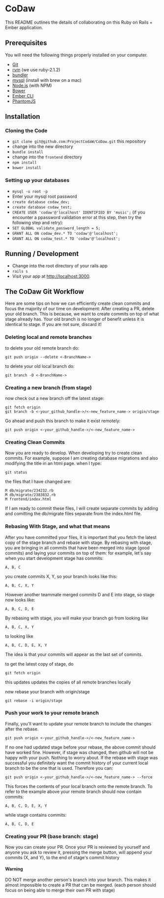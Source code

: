 # CoDaw

This README outlines the details of collaborating on this Ruby on Rails + Ember application.

## Prerequisites

You will need the following things properly installed on your computer.

* [Git](http://git-scm.com/)
* [rvm](https://rvm.io/) (we use ruby-2.1.2)
* [bundler](http://bundler.io/)
* [mysql](https://www.mysql.com/) (install with brew on a mac)
* [Node.js](http://nodejs.org/) (with NPM)
* [Bower](http://bower.io/)
* [Ember CLI](http://www.ember-cli.com/)
* [PhantomJS](http://phantomjs.org/)

## Installation

### Cloning the Code

* `git clone git@github.com:ProjectCodaW/CoDaw.git` this repository
* change into the new directory
* `bundle install`
* change into the `frontend` directory
* `npm install`
* `bower install`

### Setting up your databases

* `mysql -u root -p`
* Enter your mysql root password
* `create database codaw_dev;`
* `create database codaw_test;`
* `CREATE USER 'codaw'@'localhost' IDENTIFIED BY 'music';` (if you encounter a ppassword validation error at this step, then try the following step and retry):
* `SET GLOBAL validate_password_length = 5;`
* `GRANT ALL ON codaw_dev.* TO 'codaw'@'localhost';`
* `GRANT ALL ON codaw_test.* TO 'codaw'@'localhost';`



## Running / Development

* Change into the root directory of your rails app
* `rails s`
* Visit your app at [http://localhost:3000](http://localhost:3000).

## The CoDaw Git Workflow

Here are some tips on how we can efficiently create clean commits and focus the majority of our time on development:
After creating a PR, delete your old branch. This is because, we want to create commits on top of what stage already has. Your old branch is no longer of benefit unless it is identical to stage. If you are not sure, discard it!

### Deleting local and remote branches
to delete your old remote branch do:
```
git push origin --delete <-BranchName->
```
to delete your old local branch do:
```
git branch -D <-BranchName->
```
### Creating a new branch (from stage)
now check out a new branch off the latest stage:
```
git fetch origin
git branch -b <-your_github_handle->/<-new_feature_name-> origin/stage
```
Go ahead and push this branch to make it exist remotely:
```
git push origin <-your_github_handle->/<-new_feature_name->
```
### Creating Clean Commits
Now you are ready to develop. When developing try to create clean commits. For example, suppose I am creating database migrations and also modifying the title in an html page. when I type:
```
git status
```
the files that I have changed are:
```
M db/migrate/234232.rb
M db/migrate/2383832.rb
M frontend/index.html
```

If I am ready to commit these files, I will create separate commits by adding and comitting the db/migrate files separate from the index.html file.

### Rebasing With Stage, and what that means
After you have committed your files, it is important that you fetch the latest copy of the stage branch and rebase with stage. By rebasing with stage, you are bringing in all commits that have been merged into stage (good commits) and laying your commits on top of them:
for example,
let's say when you start development stage has commits:
```
A, B, C
```
you create commits X, Y, so your branch looks like this:
```
A, B, C, X, Y
```
However another teammate merged commits D and E into stage, so stage now looks like:
```
A, B, C, D, E
```
By rebasing with stage, you will make your branch go from looking like
```
A, B, C, X, Y 
```
to looking like 
```
A, B, C, D, E, X, Y
```
The idea is that your commits will appear as the last set of commits.

to get the latest copy of stage, do 
```
git fetch origin
```
this updates updates the copies of all remote branches locally

now rebase your branch with origin/stage
```
git rebase -i origin/stage
```
### Push your work to your remote branch
Finally, you'll want to update your remote branch to include the changes after the rebase.
```
git push origin <-your_github_handle->/<-new_feature_name->
```
If no one had updated stage before your rebase, the above commit should have worked fine. However, if stage was changed, then github will not be happy with your push. Nothing to worry about. If the rebase with stage was successful you definitely want the commit history of your current local branch to be the one that is used. Therefore you can:
```
git push origin <-your_github_handle->/<-new_feature_name-> --force
``` 
This forces the contents of your local branch onto the remote branch. To refer to the example above your remote branch should now contain commits:
```
A, B, C, D, E, X, Y 
```
while stage contains commits:
```
A, B, C, D, E
```
### Creating your PR (base branch: stage)
Now you can create your PR. Once your PR is reviewed by yourself and anyone you ask to review it, pressing the merge button, will append your commits (X, and Y), to the end of stage's commit history

#### Warning
DO NOT merge another person's branch into your branch. This makes it almost impossible to create a PR that can be merged. (each person should focus on being able to merge their own PR with stage)
